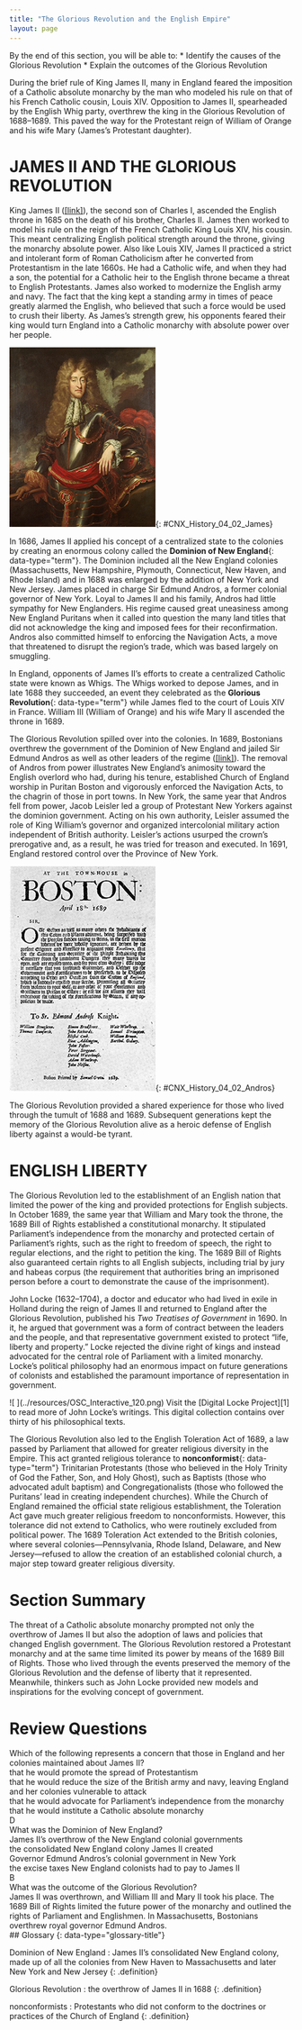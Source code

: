 ```yaml
---
title: "The Glorious Revolution and the English Empire"
layout: page
---
```



<div data-type="abstract" markdown="1">
By the end of this section, you will be able to:
* Identify the causes of the Glorious Revolution
* Explain the outcomes of the Glorious Revolution

</div>

During the brief rule of King James II, many in England feared the imposition of a Catholic absolute monarchy by the man who modeled his rule on that of his French Catholic cousin, Louis XIV. Opposition to James II, spearheaded by the English Whig party, overthrew the king in the Glorious Revolution of 1688–1689. This paved the way for the Protestant reign of William of Orange and his wife Mary (James’s Protestant daughter).

# JAMES II AND THE GLORIOUS REVOLUTION

King James II ([\[link\]](#CNX_History_04_02_James)), the second son of Charles I, ascended the English throne in 1685 on the death of his brother, Charles II. James then worked to model his rule on the reign of the French Catholic King Louis XIV, his cousin. This meant centralizing English political strength around the throne, giving the monarchy absolute power. Also like Louis XIV, James II practiced a strict and intolerant form of Roman Catholicism after he converted from Protestantism in the late 1660s. He had a Catholic wife, and when they had a son, the potential for a Catholic heir to the English throne became a threat to English Protestants. James also worked to modernize the English army and navy. The fact that the king kept a standing army in times of peace greatly alarmed the English, who believed that such a force would be used to crush their liberty. As James’s strength grew, his opponents feared their king would turn England into a Catholic monarchy with absolute power over her people.

 ![A portrait of James II is shown.](../resources/CNX_History_04_02_James.jpg "James II (shown here in a painting ca. 1690) worked to centralize the English government. The Catholic king of France, Louis XIV, provided a template for James&#x2019;s policies."){: #CNX_History_04_02_James}

In 1686, James II applied his concept of a centralized state to the colonies by creating an enormous colony called the **Dominion of New England**{: data-type="term"}. The Dominion included all the New England colonies (Massachusetts, New Hampshire, Plymouth, Connecticut, New Haven, and Rhode Island) and in 1688 was enlarged by the addition of New York and New Jersey. James placed in charge Sir Edmund Andros, a former colonial governor of New York. Loyal to James II and his family, Andros had little sympathy for New Englanders. His regime caused great uneasiness among New England Puritans when it called into question the many land titles that did not acknowledge the king and imposed fees for their reconfirmation. Andros also committed himself to enforcing the Navigation Acts, a move that threatened to disrupt the region’s trade, which was based largely on smuggling.

In England, opponents of James II’s efforts to create a centralized Catholic state were known as Whigs. The Whigs worked to depose James, and in late 1688 they succeeded, an event they celebrated as the **Glorious Revolution**{: data-type="term"} while James fled to the court of Louis XIV in France. William III (William of Orange) and his wife Mary II ascended the throne in 1689.

The Glorious Revolution spilled over into the colonies. In 1689, Bostonians overthrew the government of the Dominion of New England and jailed Sir Edmund Andros as well as other leaders of the regime ([\[link\]](#CNX_History_04_02_Andros)). The removal of Andros from power illustrates New England’s animosity toward the English overlord who had, during his tenure, established Church of England worship in Puritan Boston and vigorously enforced the Navigation Acts, to the chagrin of those in port towns. In New York, the same year that Andros fell from power, Jacob Leisler led a group of Protestant New Yorkers against the dominion government. Acting on his own authority, Leisler assumed the role of King William’s governor and organized intercolonial military action independent of British authority. Leisler’s actions usurped the crown’s prerogative and, as a result, he was tried for treason and executed. In 1691, England restored control over the Province of New York.

 ![A broadside demanding the surrender of Sir Edmund Andros, with fifteen signatures at bottom, is shown.](../resources/CNX_History_04_02_Andros.jpg "This broadside, signed by several citizens, demands the surrender of Sir Edmund (spelled here &#x201C;Edmond&#x201D;) Andros, James II&#x2019;s hand-picked leader of the Dominion of New England."){: #CNX_History_04_02_Andros}

The Glorious Revolution provided a shared experience for those who lived through the tumult of 1688 and 1689. Subsequent generations kept the memory of the Glorious Revolution alive as a heroic defense of English liberty against a would-be tyrant.

# ENGLISH LIBERTY

The Glorious Revolution led to the establishment of an English nation that limited the power of the king and provided protections for English subjects. In October 1689, the same year that William and Mary took the throne, the 1689 Bill of Rights established a constitutional monarchy. It stipulated Parliament’s independence from the monarchy and protected certain of Parliament’s rights, such as the right to freedom of speech, the right to regular elections, and the right to petition the king. The 1689 Bill of Rights also guaranteed certain rights to all English subjects, including trial by jury and habeas corpus (the requirement that authorities bring an imprisoned person before a court to demonstrate the cause of the imprisonment).

John Locke (1632–1704), a doctor and educator who had lived in exile in Holland during the reign of James II and returned to England after the Glorious Revolution, published his *Two Treatises of Government* in 1690. In it, he argued that government was a form of contract between the leaders and the people, and that representative government existed to protect “life, liberty and property.” Locke rejected the divine right of kings and instead advocated for the central role of Parliament with a limited monarchy. Locke’s political philosophy had an enormous impact on future generations of colonists and established the paramount importance of representation in government.

<div data-type="note" data-has-label="true" class="note history click-and-explore" data-label="Click and Explore" markdown="1">
<span data-type="media" data-alt=" "> ![ ](../resources/OSC_Interactive_120.png) </span>
Visit the [Digital Locke Project][1] to read more of John Locke’s writings. This digital collection contains over thirty of his philosophical texts.

</div>

The Glorious Revolution also led to the English Toleration Act of 1689, a law passed by Parliament that allowed for greater religious diversity in the Empire. This act granted religious tolerance to **nonconformist**{: data-type="term"} Trinitarian Protestants (those who believed in the Holy Trinity of God the Father, Son, and Holy Ghost), such as Baptists (those who advocated adult baptism) and Congregationalists (those who followed the Puritans’ lead in creating independent churches). While the Church of England remained the official state religious establishment, the Toleration Act gave much greater religious freedom to nonconformists. However, this tolerance did not extend to Catholics, who were routinely excluded from political power. The 1689 Toleration Act extended to the British colonies, where several colonies—Pennsylvania, Rhode Island, Delaware, and New Jersey—refused to allow the creation of an established colonial church, a major step toward greater religious diversity.

# Section Summary

The threat of a Catholic absolute monarchy prompted not only the overthrow of James II but also the adoption of laws and policies that changed English government. The Glorious Revolution restored a Protestant monarchy and at the same time limited its power by means of the 1689 Bill of Rights. Those who lived through the events preserved the memory of the Glorious Revolution and the defense of liberty that it represented. Meanwhile, thinkers such as John Locke provided new models and inspirations for the evolving concept of government.

# Review Questions

<div data-type="exercise" class="exercise">
<div data-type="problem" class="problem" markdown="1">
Which of the following represents a concern that those in England and her colonies maintained about James II? <div data-type="list" data-list-type="enumerated" data-number-style="upper-alpha">
<div data-type="item">
that he would promote the spread of Protestantism
</div>
<div data-type="item">
that he would reduce the size of the British army and navy, leaving England and her colonies vulnerable to attack
</div>
<div data-type="item">
that he would advocate for Parliament’s independence from the monarchy
</div>
<div data-type="item">
that he would institute a Catholic absolute monarchy
</div>
</div>

</div>
<div data-type="solution" class="solution" markdown="1">
D

</div>
</div>

<div data-type="exercise" class="exercise">
<div data-type="problem" class="problem" markdown="1">
What was the Dominion of New England? <div data-type="list" data-list-type="enumerated" data-number-style="upper-alpha">
<div data-type="item">
James II’s overthrow of the New England colonial governments
</div>
<div data-type="item">
the consolidated New England colony James II created
</div>
<div data-type="item">
Governor Edmund Andros’s colonial government in New York
</div>
<div data-type="item">
the excise taxes New England colonists had to pay to James II
</div>
</div>

</div>
<div data-type="solution" class="solution" markdown="1">
B

</div>
</div>

<div data-type="exercise" class="exercise">
<div data-type="problem" class="problem" markdown="1">
What was the outcome of the Glorious Revolution?

</div>
<div data-type="solution" class="solution" markdown="1">
James II was overthrown, and William III and Mary II took his place. The 1689 Bill of Rights limited the future power of the monarchy and outlined the rights of Parliament and Englishmen. In Massachusetts, Bostonians overthrew royal governor Edmund Andros.

</div>
</div>

<div data-type="glossary" markdown="1">
## Glossary
{: data-type="glossary-title"}

Dominion of New England
: James II’s consolidated New England colony, made up of all the colonies from New Haven to Massachusetts and later New York and New Jersey
{: .definition}

Glorious Revolution
: the overthrow of James II in 1688
{: .definition}

nonconformists
: Protestants who did not conform to the doctrines or practices of the Church of England
{: .definition}

</div>



[1]: http://openstaxcollege.org/l/jlocke
